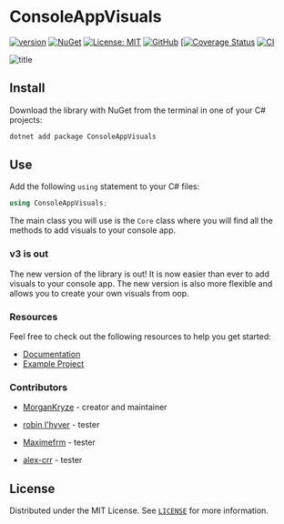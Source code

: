 # ConsoleAppVisuals

[![version](https://img.shields.io/nuget/v/ConsoleAppVisuals.svg?label=version)](https://www.nuget.org/packages/ConsoleAppVisuals/) [![NuGet](https://img.shields.io/nuget/dt/ConsoleAppVisuals.svg)](https://www.nuget.org/packages/ConsoleAppVisuals/) [![License: MIT](https://img.shields.io/badge/License-MIT-green.svg)](https://opensource.org/licenses/MIT) [![GitHub](https://img.shields.io/github/stars/MorganKryze/consoleappvisuals.svg?style=flat&logo=github&colorB=deeppink&label=stars)](https://github.com/MorganKryze/ConsoleAppVisuals) [[![Coverage Status](https://coveralls.io/repos/github/MorganKryze/ConsoleAppVisuals/badge.svg?branch=test-windowtests)](https://coveralls.io/github/MorganKryze/ConsoleAppVisuals?branch=test-windowtests) [![CI](https://github.com/MorganKryze/ConsoleAppVisuals/actions/workflows/ci.yml/badge.svg)](https://github.com/MorganKryze/ConsoleAppVisuals/actions/workflows/ci.yml)

![title](https://gitlab.com/MorganKryze/consoleappvisuals/-/raw/main/presentation.gif)

## Install

Download the library with NuGet from the terminal in one of your C# projects:

```bash
dotnet add package ConsoleAppVisuals
```

## Use

Add the following `using` statement to your C# files:

```csharp
using ConsoleAppVisuals;
```

The main class you will use is the `Core` class where you will find all the methods to add visuals to your console app.

### v3 is out

The new version of the library is out! It is now easier than ever to add visuals to your console app. The new version is also more flexible and allows you to create your own visuals from oop.

### Resources

Feel free to check out the following resources to help you get started:

- [Documentation](https://morgankryze.github.io/ConsoleAppVisuals/)
- [Example Project](https://github.com/MorganKryze/ConsoleAppVisuals/blob/main/example/Program.cs)

### Contributors

- [MorganKryze](https://github.com/MorganKryze) - creator and maintainer

- [robin l'hyver](https://github.com/robinmoon2) - tester
- [Maximefrm](https://github.com/Maximefrm) - tester
- [alex-crr](https://github.com/alex-crr) - tester

## License

Distributed under the MIT License. See [`LICENSE`](https://github.com/MorganKryze/ConsoleAppVisuals/blob/main/LICENSE) for more information.
